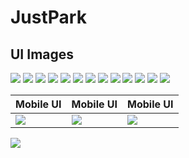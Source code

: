 # JustPark

## UI Images

<img src="https://github.com/Viral-Gajera/justpark/blob/main/images/1.png?raw=true" >

<img src="https://github.com/Viral-Gajera/justpark/blob/main/images/2.png?raw=true" >

<img src="https://github.com/Viral-Gajera/justpark/blob/main/images/3.png?raw=true" >

<img src="https://github.com/Viral-Gajera/justpark/blob/main/images/4.png?raw=true" >

<img src="https://github.com/Viral-Gajera/justpark/blob/main/images/5.png?raw=true" >

<img src="https://github.com/Viral-Gajera/justpark/blob/main/images/6.png?raw=true" >

<img src="https://github.com/Viral-Gajera/justpark/blob/main/images/7.png?raw=true" >

<img src="https://github.com/Viral-Gajera/justpark/blob/main/images/8.png?raw=true" >

<img src="https://github.com/Viral-Gajera/justpark/blob/main/images/9.png?raw=true" >

<img src="https://github.com/Viral-Gajera/justpark/blob/main/images/10.png?raw=true" >

<img src="https://github.com/Viral-Gajera/justpark/blob/main/images/11.png?raw=true" >

<img src="https://github.com/Viral-Gajera/justpark/blob/main/images/12.png?raw=true" >

<img src="https://github.com/Viral-Gajera/justpark/blob/main/images/13.png?raw=true" >

| Mobile UI | Mobile UI | Mobile UI |
| ------ | ------ | ------ |
| <img src="https://github.com/Viral-Gajera/justpark/blob/main/images/14.jpg?raw=true" > | <img src="https://github.com/Viral-Gajera/justpark/blob/main/images/15.jpg?raw=true" > | <img src="https://github.com/Viral-Gajera/justpark/blob/main/images/16.jpg?raw=true" > |

<img src="https://github.com/Viral-Gajera/justpark/blob/main/images/17.jpg?raw=true" >

